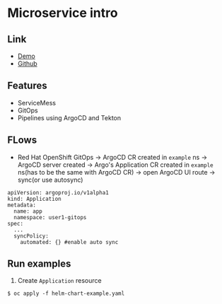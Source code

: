 # Microservice intro
## Link
 - [Demo](https://demo.redhat.com/catalog?item=babylon-catalog-prod/sandboxes-gpte.opentour-2022-dach.prod&utm_source=webapp&utm_medium=share-link)
 - [Github](https://github.com/sa-mw-dach/microservice-introduction-gitops)
## Features
- ServiceMess
- GitOps
- Pipelines using ArgoCD and Tekton
## FLows
- Red Hat OpenShift GitOps -> ArgoCD CR created in `example` ns -> ArgoCD server created -> Argo's Application CR created in `example` ns(has to be the same with ArgoCD CR) -> open ArgoCD UI route -> sync(or use autosync)
```
apiVersion: argoproj.io/v1alpha1
kind: Application
metadata:
  name: app
  namespace: user1-gitops
spec:
  ...
  syncPolicy:
    automated: {} #enable auto sync
```
## Run examples
1. Create `Application` resource
```
$ oc apply -f helm-chart-example.yaml
```